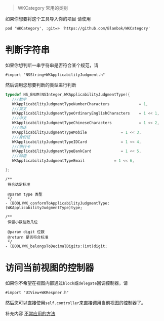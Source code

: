 > WKCategory
常用的类别

如果你想要将这个工具导入你的项目
请使用

`pod 'WKCategory', :git=> 'https://github.com/Blanbok/WKCategory'`

# 判断字符串

 如果你想判断一串字符串是否符合某个规范，请
 
 `#import "NSString+WKApplicabilityJudgment.h"`
 
 然后调用您想要判断的类型进行判断
 ```objective-c 
 typedef NS_ENUM(NSInteger,WKApplicabilityJudgmentType){
    ///数字
    WKApplicabilityJudgmentTypeNumberCharacters             = 1,
    ///英文
    WKApplicabilityJudgmentTypeOrdinaryEnglishCharacters    = 1 << 1,
    ///中文
    WKApplicabilityJudgmentTypeChineseCharacters            = 1 << 2,
    ///电话
    WKApplicabilityJudgmentTypeMobile               = 1 << 3,
    ///身份证
    WKApplicabilityJudgmentTypeIDCard               = 1 << 4,
    ///银行卡
    WKApplicabilityJudgmentTypeBankCard             = 1 << 5,
    ///邮箱
    WKApplicabilityJudgmentTypeEmail             = 1 << 6,

};
```



```
/**
 符合选定标准
 
 @param type 类型
 */
- (BOOL)WK_conformToApplicabilityJudgmentType:(WKApplicabilityJudgmentType)type;

/**
 保留小数位数几位

 @param digit 位数
 @return 是否符合标准
 */
- (BOOL)WK_belongsToDecimalDigits:(int)digit;

 ```
 
 # 访问当前视图的控制器
 
 如果你不希望在视图内部通过`block`或`delegate`回调控制器，请
 
 `#import "UIView+WKRespner.h"`

然后您可以直接使用`self.controller`来直接调用当前视图的控制器了。
 
补充内容
[不常应用的方法](./METHOD.md)
